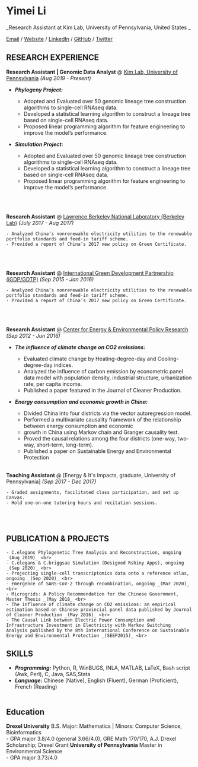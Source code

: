 

# Yimei Li

_Research Assistant at Kim Lab, University of Pennsylvania, United States _ <br>

[Email](mailto:liyimei@sas.upenn.edu) / [Website](https://yimeili.tech/) / [LinkedIn](https://www.linkedin.com/in/yimei-li-510b52a4/) / [GitHub](https://github.com/yimei-li) / [Twitter](https://twitter.com/yl_yimei) 

## RESEARCH EXPERIENCE

**Research Assistant | Genomic Data Analyst** @ [Kim Lab, University of Pennsylvania](https://kim.bio.upenn.edu/) _(Aug 2019 - Present)_ <br>
- **_Phylogeny Project:_** 
    - Adopted and Evaluated over 50 genomic lineage tree construction algorithms to single-cell RNAseq data.
    - Developed a statistical learning algorithm to construct a lineage tree based on single-cell RNAseq data.
    - Proposed linear programming algorithm for feature engineering to improve the model’s performance.

- **_Simulation Project:_** 
    - Adopted and Evaluated over 50 genomic lineage tree construction algorithms to single-cell RNAseq data.
    - Developed a statistical learning algorithm to construct a lineage tree based on single-cell RNAseq data.
    - Proposed linear programming algorithm for feature engineering to improve the model’s performance.

<br><br>

**Research Assistant** @ [Lawrence Berkeley National Laboratory (Berkeley Lab)](https://www.lbl.gov/) _(July 2017 - Aug 2017)_ <br>

    - Analyzed China’s nonrenewable electricity utilities to the renewable portfolio standards and feed-in tariff scheme.
    - Provided a report of China’s 2017 new policy on Green Certificate.

<br><br>

**Research Assistant** @ [International Green Development Partnership (iGDP/GDTP)](http://www.igdp.cn/green-development-think-tank-partnership/) _(Sep 2015 - Jan 2016)_ <br>

    - Analyzed China’s nonrenewable electricity utilities to the renewable portfolio standards and feed-in tariff scheme.
    - Provided a report of China’s 2017 new policy on Green Certificate.

<br><br>


**Research Assistant** @ [Center for Energy & Environmental Policy Research](http://ceep.bit.edu.cn/english/) _(Sep 2012 - Jun 2016)_ <br>
- **_The influence of climate change on CO2 emissions:_** 
    - Evaluated climate change by Heating-degree-day and Cooling-degree-day indices.
    - Analyzed the influence of carbon emission by econometric panel data model with population density, industrial structure, urbanization rate, per capita income.
    - Published a paper featured in the Journal of Cleaner Production.

- **_Energy consumption and economic growth in China:_** 
    - Divided China into four districts via the vector autoregression model.
    - Performed a multivariate causality framework of the relationship between energy consumption and economic
    - growth in China using Markov chain and Granger causality test.
    - Proved the causal relations among the four districts (one-way, two-way, short-term, long-term).
    - Published a paper on Sustainable Energy and Environmental Protection
<br><br>

**Teaching Assistant** @ [Energy & It's Impacts, graduate, University of Pennsylvania] _(Sep 2017 - Dec 2017)_ <br>

    - Graded assignments, facilitated class participation, and set up Canvas.
    - Hold one-on-one tutoring hours and recitation sessions.
    
<br><br>


## PUBLICATION & PROJECTS
    - C.elegans Phylogenetic Tree Analysis and Reconstruction, ongoing _(Aug 2019)_ <br>
    - C.elegans & C.briggsae Simulation (Designed Rshiny Apps), ongoing _(Sep 2020)_ <br>
    - Projecting single-cell transcriptomics data onto a reference atlas, ongoing _(Sep 2020)_ <br>
    - Emergence of SARS-CoV-2 through recombination, ongoing _(Mar 2020)_ <br>
    - Microgrids: A Policy Recommendation for the Chinese Government, Master Thesis	_(May 2018_ <br>
    - The influence of climate change on CO2 emissions: an empirical estimation based on Chinese provincial panel data published by Journal of Cleaner Production _(May 2016)_ <br>
    - The Causal Link between Electric Power Consumption and Infrastructure Investment in Electricity with Markov Switching Analysis published by the 8th International Conference on Sustainable Energy and Environmental Protection _(SEEP2015)_ <br> 


## SKILLS
  - **_Programming:_**  Python, R, WinBUGS, INLA, MATLAB, LaTeX, Bash script (Awk, Perl), C, Java, SAS,Stata
  - **_Language:_**  Chinese (Native), English (Fluent), German (Proficient), French (Reading)
    <br><br>


## Education

**Drexel University** B.S. Major: Mathematics | Minors: Computer Science, Bioinformatics <br>
    - GPA major 3.8/4.0 (general 3.66/4.0), GRE Math 170/170, A.J. Drexel Scholarship; Drexel Grant
**University of Pennsylvania** Master in Environmental Science <br>
    - GPA major 3.73/4.0  
    
